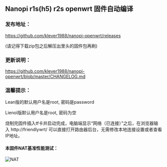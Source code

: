 ## Nanopi r1s(h5) r2s openwrt 固件自动编译

### 发布地址：

https://github.com/klever1988/nanopi-openwrt/releases

(请记得下载zip包之后解压出里头的固件包再刷)

### 更新说明：

https://github.com/klever1988/nanopi-openwrt/blob/master/CHANGELOG.md

### 温馨提示：

Lean版的默认用户名是root, 密码是password

Lienol版默认用户名是root, 密码为空

烧制完固件插入tf卡并启动完成，电脑端显示“网络（已连接）”之后，在浏览器输入 http://friendlywrt/ 可以直接打开路由器后台，无需修改本地连接设置或者查看IP地址。

#### 本固件NAT基准性能测试：

![NAT](https://github.com/klever1988/nanopi-openwrt/raw/master/assets/NAT.jpg)
